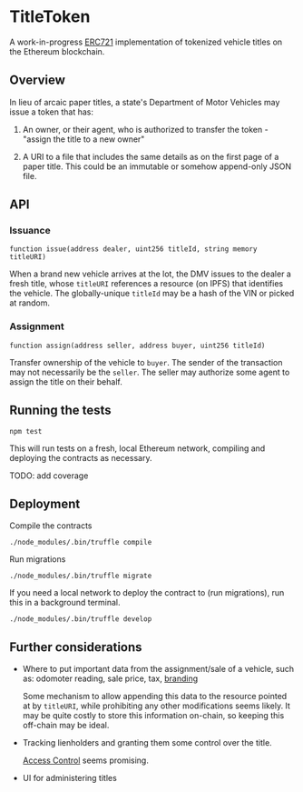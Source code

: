 # TitleToken

A work-in-progress [ERC721](https://eips.ethereum.org/EIPS/eip-721) implementation of tokenized vehicle titles on the Ethereum blockchain.

## Overview

In lieu of arcaic paper titles, a state's Department of Motor Vehicles may issue a token that has:

1. An owner, or their agent, who is authorized to transfer the token - "assign the title to a new owner"

2. A URI to a file that includes the same details as on the first page of a paper title. This could be an immutable or somehow append-only JSON file.

## API

### Issuance

```Solidity
function issue(address dealer, uint256 titleId, string memory titleURI)
```

When a brand new vehicle arrives at the lot, the DMV issues to the dealer a fresh title, whose `titleURI` references a resource (on IPFS) that identifies the vehicle. The globally-unique `titleId` may be a hash of the VIN or picked at random.

### Assignment

```Solidity
function assign(address seller, address buyer, uint256 titleId)
```

Transfer ownership of the vehicle to `buyer`. The sender of the transaction may not necessarily be the `seller`. The seller may authorize some agent to assign the title on their behalf.

## Running the tests

```Shell
npm test
```

This will run tests on a fresh, local Ethereum network, compiling and deploying the contracts as necessary.

TODO: add coverage

## Deployment

Compile the contracts

```Shell
./node_modules/.bin/truffle compile
```

Run migrations

```Shell
./node_modules/.bin/truffle migrate
```

If you need a local network to deploy the contract to (run migrations), run this in a background terminal.

```Shell
./node_modules/.bin/truffle develop
```

## Further considerations

- Where to put important data from the assignment/sale of a vehicle, such as: odomoter reading, sale price, tax, [branding](https://en.wikipedia.org/wiki/Vehicle_title_branding)

  Some mechanism to allow appending this data to the resource pointed at by `titleURI`, while prohibiting any other modifications seems likely. It may be quite costly to store this information on-chain, so keeping this off-chain may be ideal.

- Tracking lienholders and granting them some control over the title.
    
  [Access Control](https://docs.openzeppelin.com/contracts/3.x/access-control) seems promising.

- UI for administering titles
